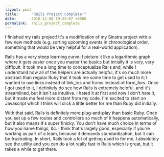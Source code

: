 ```yaml
---
layout: post
title:      "Rails Project Complete!"
date:       2018-11-05 19:55:07 +0000
permalink:  rails_project_complete
---
```



I finished my rails project!  It's a modification of my Sinatra project with a few new methods (e.g. sorting upcoming events in chronological order, something that would be very helpful for a real-world application).  

Rails has a very steep learning curve; I picture it like a logarithmic graph where it gets easier once you master the basics but initially it is very, very difficult.  It took me a long time to conceptualize Rails and, while I understand how all of the helpers are actually helpful, it's so much more abstract than regular Ruby that it took me some time to get used to it; I wanted to use links instead of link_tos and forms instead of form_fors.  Once I got used to it, I definitely do see how Rails is extremely helpful, and it's streamlined, but it isn't as intuitive.  I hated it at first and now I don't hate it, but it made me feel more distant from my code.  I'm excited to start on Javascript which I think will click a little better for me than Ruby did initially.  

With that said, Rails is definitely more plug-and-play than basic Ruby.  Once you set up a few routes and controllers so much of it happens automatically, but it also means it's super finicky.  You don't have much choice in terms of how you name things, &c.  I think that's largely good, especially if you're working as part of a team, because it demands standardization, but it can be frustrating.  In short, Rails took a lot of getting used to for me, I absolutely see the utility and you can do a lot really fast in Rails which is great, but it takes a while to get there.
